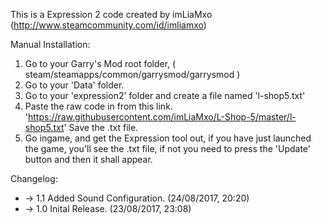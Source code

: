 This is a Expression 2 code created by imLiaMxo (http://www.steamcommunity.com/id/imliamxo)

Manual Installation:

1. Go to your Garry's Mod root folder, ( steam/steamapps/common/garrysmod/garrysmod )
2. Go to your 'Data' folder.
3. Go to your 'expression2' folder and create a file named 'l-shop5.txt'
4. Paste the raw code in from this link. 'https://raw.githubusercontent.com/imLiaMxo/L-Shop-5/master/l-shop5.txt'
 Save the .txt file.
5. Go ingame, and get the Expression tool out, if you have just launched the game, you'll see the .txt file, if not you need to press the  'Update' button and then it shall appear.

Changelog:
* -> 1.1 Added Sound Configuration. (24/08/2017, 20:20)
* -> 1.0 Inital Release. (23/08/2017, 23:08)
